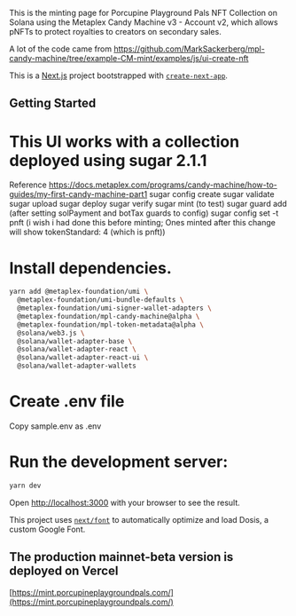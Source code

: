 This is the minting page for Porcupine Playground Pals NFT Collection on Solana using 
the Metaplex Candy Machine v3 - Account v2, which allows pNFTs to protect royalties to creators on secondary sales.

A lot of the code came from https://github.com/MarkSackerberg/mpl-candy-machine/tree/example-CM-mint/examples/js/ui-create-nft


This is a [Next.js](https://nextjs.org/) project bootstrapped with [`create-next-app`](https://github.com/vercel/next.js/tree/canary/packages/create-next-app).

## Getting Started
# This UI works with a collection deployed using sugar 2.1.1
Reference https://docs.metaplex.com/programs/candy-machine/how-to-guides/my-first-candy-machine-part1
sugar config create
sugar validate
sugar upload
sugar deploy
sugar verify
sugar mint (to test)
sugar guard add (after setting solPayment and botTax guards to config)
sugar config set -t pnft (i wish i had done this before minting; Ones minted after this change will show tokenStandard: 4 (which is pnft))

# Install dependencies.
```bash
yarn add @metaplex-foundation/umi \
  @metaplex-foundation/umi-bundle-defaults \
  @metaplex-foundation/umi-signer-wallet-adapters \
  @metaplex-foundation/mpl-candy-machine@alpha \
  @metaplex-foundation/mpl-token-metadata@alpha \
  @solana/web3.js \
  @solana/wallet-adapter-base \
  @solana/wallet-adapter-react \
  @solana/wallet-adapter-react-ui \
  @solana/wallet-adapter-wallets
```

# Create .env file
Copy sample.env as .env

# Run the development server:

```bash
yarn dev
```

Open [http://localhost:3000](http://localhost:3000) with your browser to see the result.


This project uses [`next/font`](https://nextjs.org/docs/basic-features/font-optimization) to automatically optimize and load Dosis, a custom Google Font.

## The production mainnet-beta version is deployed on Vercel
[https://mint.porcupineplaygroundpals.com/](https://mint.porcupineplaygroundpals.com/)
